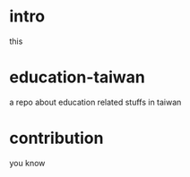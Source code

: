 # intro
this 
# education-taiwan
a repo about education related stuffs in taiwan
# contribution
you know